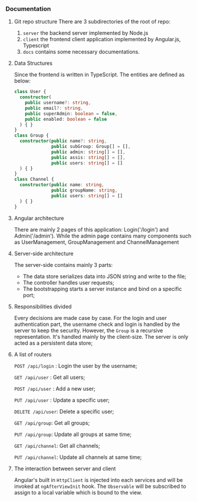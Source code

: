 ### Documentation
1. Git repo structure
    There are 3 subdirectories of the root of repo:

    1. `server` the backend server implemented by Node.js
    2. `client` the frontend client application implemented by Angular.js, Typescript
    3. `docs` contains some necessary documentations.

2. Data Structures

    Since the frontend is written in TypeScript. The entities are defined as below:

    ```typescript
    class User {
      constructor(
        public username?: string,
        public email?: string,
        public superAdmin: boolean = false,
        public enabled: boolean = false
      ) { }
    }
    class Group {
      constructor(public name?: string,
                  public subGroup: Group[] = [],
                  public admin: string[] = [],
                  public assis: string[] = [],
                  public users: string[] = []
      ) { }
    }
    class Channel {
      constructor(public name: string,
                  public groupName: string,
                  public users: string[] = []
      ) { }
    }
    ```

3.  Angular architecture

    There are mainly 2 pages of this application: Login('/login') and Admin('/admin'). While the admin page contains many components such as UserManagement, GroupManagement and ChannelManagement

4. Server-side architecture

   The server-side contains mainly 3 parts:

   - The data store serializes data into JSON string and write to the file;
   - The controller handles user requests;
   - The bootstrapping starts a server instance and bind on a specific port;

5. Responsibilities divided

   Every decisions are made case by case. For the login and user authentication part, the username check and login is handled by the server to keep the security. However, the `Group` is a recursive representation. It's handled mainly by the client-size. The server is only acted as a persistent data store;

6. A list of routers

   `POST /api/login` : Login the user by the username;

   `GET /api/user` : Get all users;

   `POST /api/user` : Add a new user;

   `PUT /api/user` : Update a specific user;

   `DELETE /api/user`: Delete a specific user;

   `GET /api/group`: Get all groups;

   `PUT /api/group`: Update all groups at same time;

   `GET /api/channel`: Get all channels;

   `PUT /api/channel`: Update all channels at same time;

7. The interaction between server and client

   Angular's built in `HttpClient` is injected into each services and will be invoked at `ngAfterViewInit` hook. The `Observable` will be subscribed to assign to a local variable which is bound to the view.
